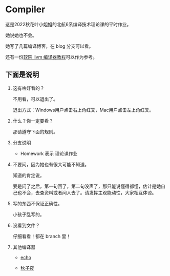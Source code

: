 # Compiler

这是2022秋花叶小姐姐的北航6系编译技术理论课的平时作业。

她说她也不会。

她写了几篇编译博客，在 blog 分支可以看。

还有一份[软院 llvm 编译器教程](https://buaa-se-compiling.github.io/miniSysY-tutorial/)可以作为参考。



## 下面是说明

1. 这有啥好看的？

   不用看，可以退出了。

   退出方式：Windows用户点击右上角红叉，Mac用户点击左上角红叉。

2. 什么？你一定要看？

   那请遵守下面的规则。

3. 分支说明

   - Homework 表示 理论课作业

4. 不要问，因为她也有很大可能不知道。

   知道的肯定说。

   要是问了之后，第一句回了，第二句没声了，那只能说懂得都懂，估计是她自己也不会，去查资料或者问人去了。请发挥主观能动性，大家相互体谅。

5. 写的东西不保证正确性。

   小孩子乱写的。

6. 没看到文件？

   仔细看看！都在 branch 里！

7. 其他编译器

   - [echo](https://github.com/echo17666/BUAA2022-SysY-Compiler)
  
   - [秋子夜](https://github.com/CR-1201/BUAA-Compiler2023)
